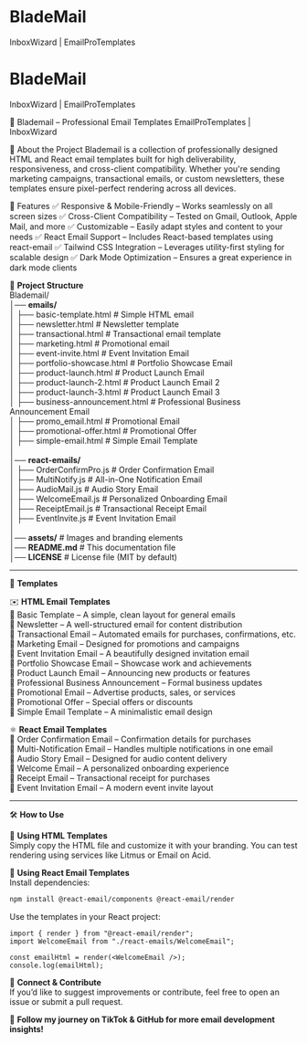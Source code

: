 # BladeMail
InboxWizard | EmailProTemplates

# BladeMail
InboxWizard | EmailProTemplates

📩 Blademail – Professional Email Templates
EmailProTemplates | InboxWizard

🚀 About the Project
Blademail is a collection of professionally designed HTML and React email templates built for high deliverability, responsiveness, and cross-client compatibility. Whether you're sending marketing campaigns, transactional emails, or custom newsletters, these templates ensure pixel-perfect rendering across all devices.

🎯 Features
✅ Responsive & Mobile-Friendly – Works seamlessly on all screen sizes
✅ Cross-Client Compatibility – Tested on Gmail, Outlook, Apple Mail, and more
✅ Customizable – Easily adapt styles and content to your needs
✅ React Email Support – Includes React-based templates using react-email
✅ Tailwind CSS Integration – Leverages utility-first styling for scalable design
✅ Dark Mode Optimization – Ensures a great experience in dark mode clients

📂 **Project Structure**  
Blademail/  
│── **emails/**  
│   ├── basic-template.html   # Simple HTML email  
│   ├── newsletter.html       # Newsletter template  
│   ├── transactional.html    # Transactional email template  
│   ├── marketing.html        # Promotional email  
│   ├── event-invite.html     # Event Invitation Email  
│   ├── portfolio-showcase.html # Portfolio Showcase Email  
│   ├── product-launch.html   # Product Launch Email  
│   ├── product-launch-2.html # Product Launch Email 2  
│   ├── product-launch-3.html # Product Launch Email 3  
│   ├── business-announcement.html # Professional Business Announcement Email  
│   ├── promo_email.html      # Promotional Email  
│   ├── promotional-offer.html # Promotional Offer  
│   ├── simple-email.html     # Simple Email Template  
│  
│── **react-emails/**  
│   ├── OrderConfirmPro.js     # Order Confirmation Email  
│   ├── MultiNotify.js         # All-in-One Notification Email  
│   ├── AudioMail.js           # Audio Story Email  
│   ├── WelcomeEmail.js        # Personalized Onboarding Email  
│   ├── ReceiptEmail.js        # Transactional Receipt Email  
│   ├── EventInvite.js         # Event Invitation Email  
│  
│── **assets/**               # Images and branding elements  
│── **README.md**             # This documentation file  
│── **LICENSE**               # License file (MIT by default)  
  
---  
  
📧 **Templates**  
  
✉️ **HTML Email Templates**  
📌 Basic Template – A simple, clean layout for general emails  
📌 Newsletter – A well-structured email for content distribution  
📌 Transactional Email – Automated emails for purchases, confirmations, etc.  
📌 Marketing Email – Designed for promotions and campaigns  
📌 Event Invitation Email – A beautifully designed invitation email  
📌 Portfolio Showcase Email – Showcase work and achievements  
📌 Product Launch Email – Announcing new products or features  
📌 Professional Business Announcement – Formal business updates  
📌 Promotional Email – Advertise products, sales, or services  
📌 Promotional Offer – Special offers or discounts  
📌 Simple Email Template – A minimalistic email design  
  
⚛️ **React Email Templates**  
📌 Order Confirmation Email – Confirmation details for purchases  
📌 Multi-Notification Email – Handles multiple notifications in one email  
📌 Audio Story Email – Designed for audio content delivery  
📌 Welcome Email – A personalized onboarding experience  
📌 Receipt Email – Transactional receipt for purchases  
📌 Event Invitation Email – A modern event invite layout  
  
---  
  
🛠️ **How to Use**  
  
🔹 **Using HTML Templates**  
Simply copy the HTML file and customize it with your branding. You can test rendering using services like Litmus or Email on Acid.  
  
🔹 **Using React Email Templates**  
Install dependencies:  
```bash  
npm install @react-email/components @react-email/render  
```  
  
Use the templates in your React project:  
```tsx  
import { render } from "@react-email/render";  
import WelcomeEmail from "./react-emails/WelcomeEmail";  
  
const emailHtml = render(<WelcomeEmail />);  
console.log(emailHtml);  
```  
  
🔗 **Connect & Contribute**  
If you’d like to suggest improvements or contribute, feel free to open an issue or submit a pull request.  
  
🚀 **Follow my journey on TikTok & GitHub for more email development insights!**

